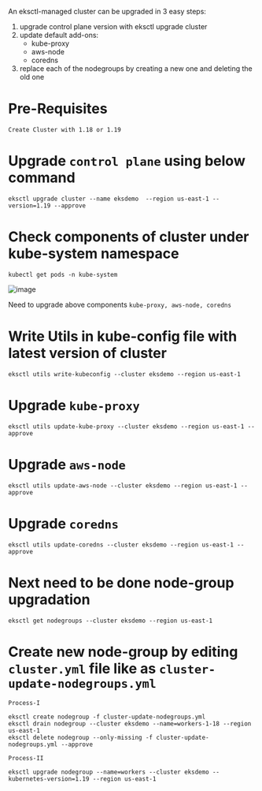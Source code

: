 An eksctl-managed cluster can be upgraded in 3 easy steps:

  1. upgrade control plane version with eksctl upgrade cluster
  2. update default add-ons:
      * kube-proxy
      * aws-node
      * coredns
  3. replace each of the nodegroups by creating a new one and deleting the old one
# Pre-Requisites
    Create Cluster with 1.18 or 1.19
# Upgrade ````control plane```` using below command
    eksctl upgrade cluster --name eksdemo  --region us-east-1 --version=1.19 --approve
# Check components of cluster under kube-system namespace
    kubectl get pods -n kube-system
  ![image](https://user-images.githubusercontent.com/58024415/124728371-2ad42280-df2d-11eb-9eeb-31249ad6d83d.png)

  Need to upgrade above components ````kube-proxy, aws-node, coredns````
# Write Utils in kube-config file with latest version of cluster   
    eksctl utils write-kubeconfig --cluster eksdemo --region us-east-1
# Upgrade ````kube-proxy````
    eksctl utils update-kube-proxy --cluster eksdemo --region us-east-1 --approve
# Upgrade ````aws-node````
    eksctl utils update-aws-node --cluster eksdemo --region us-east-1 --approve
# Upgrade ````coredns````
    eksctl utils update-coredns --cluster eksdemo --region us-east-1 --approve
# Next need to be done node-group upgradation
    eksctl get nodegroups --cluster eksdemo --region us-east-1
# Create new node-group by editing ````cluster.yml```` file like as ````cluster-update-nodegroups.yml````

  ````Process-I````
  
    eksctl create nodegroup -f cluster-update-nodegroups.yml
    eksctl drain nodegroup --cluster eksdemo --name=workers-1-18 --region us-east-1
    eksctl delete nodegroup --only-missing -f cluster-update-nodegroups.yml --approve
    
  ````Process-II````
    
    eksctl upgrade nodegroup --name=workers --cluster eksdemo --kubernetes-version=1.19 --region us-east-1
    
